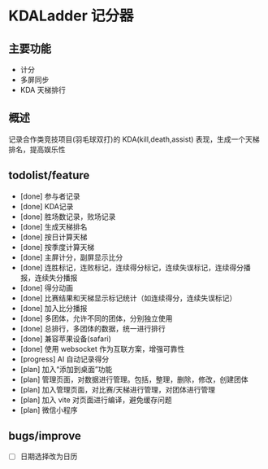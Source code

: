 # KDALadder 记分器
## 主要功能
- 计分
- 多屏同步
- KDA 天梯排行
## 概述
记录合作类竞技项目(羽毛球双打)的 KDA(kill,death,assist) 表现，生成一个天梯排名，提高娱乐性
## todolist/feature
- [done] 参与者记录
- [done] KDA记录
- [done] 胜场数记录，败场记录
- [done] 生成天梯排名
- [done] 按日计算天梯
- [done] 按季度计算天梯
- [done] 主屏计分，副屏显示比分
- [done] 连胜标记，连败标记，连续得分标记，连续失误标记，连续得分播报，连续失分播报
- [done] 得分动画
- [done] 比赛结果和天梯显示标记统计（如连续得分，连续失误标记）
- [done] 加入比分播报
- [done] 多团体，允许不同的团体，分别独立使用
- [done] 总排行，多团体的数据，统一进行排行
- [done] 兼容苹果设备(safari)
- [done] 使用 websocket 作为互联方案，增强可靠性
- [progress] AI 自动记录得分
- [plan] 加入“添加到桌面”功能
- [plan] 管理页面，对数据进行管理。包括，整理，删除，修改，创建团体
- [plan] 加入管理页面，对比赛/天梯进行管理，对团体进行管理
- [plan] 加入 vite 对页面进行编译，避免缓存问题
- [plan] 微信小程序

## bugs/improve
- [ ] 日期选择改为日历
